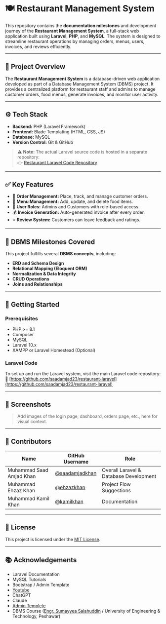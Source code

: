 # 🍽️ Restaurant Management System

This repository contains the **documentation milestones** and development journey of the **Restaurant Management System**, a full-stack web application built using **Laravel**, **PHP**, and **MySQL**. The system is designed to streamline restaurant operations by managing orders, menus, users, invoices, and reviews efficiently.

---

## 📌 Project Overview

The **Restaurant Management System** is a database-driven web application developed as part of a Database Management System (DBMS) project. It provides a centralized platform for restaurant staff and admins to manage customer orders, food menus, generate invoices, and monitor user activity.

---

## ⚙️ Tech Stack

- **Backend:** PHP (Laravel Framework)
- **Frontend:** Blade Templating (HTML, CSS, JS)
- **Database:** MySQL
- **Version Control:** Git & GitHub

> ⚠️ **Note:** The actual Laravel source code is hosted in a separate repository:  
👉 [Restaurant Laravel Code Repository](https://github.com/saadamjad23/restaurant-laravel)

---

## ✅ Key Features

- 🧾 **Order Management:** Place, track, and manage customer orders.
- 🍕 **Menu Management:** Add, update, and delete food items.
- 👥 **User Roles:** Admins and Customers with role-based access.
- 💰 **Invoice Generation:** Auto-generated invoice after every order.
- ⭐ **Review System:** Customers can leave feedback and ratings.

---

## 🧠 DBMS Milestones Covered

This project fulfills several **DBMS concepts**, including:

- **ERD and Schema Design**
- **Relational Mapping (Eloquent ORM)**
- **Normalization & Data Integrity**
- **CRUD Operations**
- **Joins and Relationships**
---

## 🚀 Getting Started

### Prerequisites

- PHP >= 8.1
- Composer
- MySQL
- Laravel 10.x
- XAMPP or Laravel Homestead (Optional)

### Laravel Code

To set up and run the Laravel system, visit the main Laravel code repository:  
🔗 [https://github.com/saadamjad23/restaurant-laravel](https://github.com/saadamjad23/restaurant-laravel)

---

## 📸 Screenshots

> Add images of the login page, dashboard, orders page, etc., here for visual context.

---

## 👥 Contributors

| Name                         | GitHub Username                                | Role             |
|------------------------------|------------------------------------------------|------------------|
| Muhammad Saad Amjad Khan     | [@saadamjadkhan](https://github.com/saadamjad23) | Overall Laravel & Database Development |
| Muhammad Ehzaz Khan          | [@ehzazkhan](https://github.com/ehzazkhan)         | Project Flow Suggestions    |
| Muhammad Kamil Khan          | [@kamilkhan](https://github.com/KamilKhan23)         | Documentation   |

---

## 📝 License

This project is licensed under the [MIT License](LICENSE).

---

## 📚 Acknowledgements

- Laravel Documentation
- MySQL Tutorials
- Bootstrap / Admin Template
- [Youtube](https://www.youtube.com/watch?v=nnD-D1MZC7Q&list=PLm8sgxwSZofcG-Dcf634oCKB4Jx0j-Bmz)
- ChatGPT
- Claude
- [Admin Templete](https://github.com/yaminshakil)
- DBMS Course ([Engr. Sumayyea Salahuddin](https://github.com/SSalahuddin) / University of Engineering & Technology, Peshawar)
